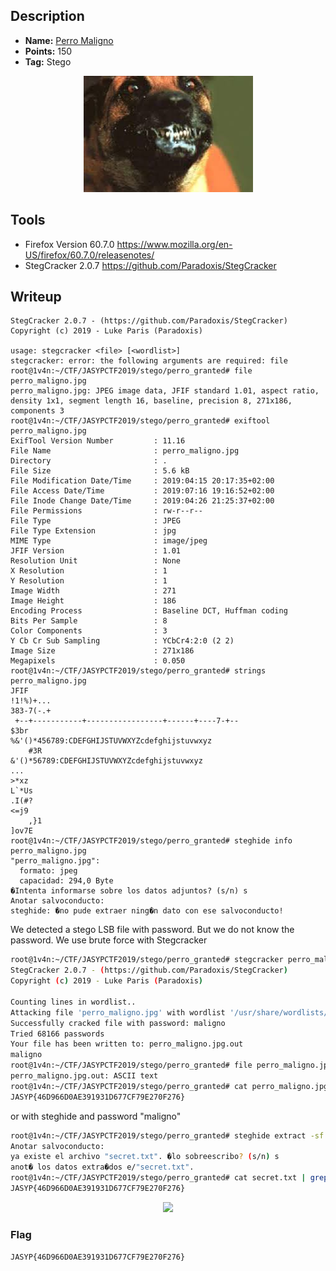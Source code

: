 ## Description
* **Name:** [Perro Maligno](https://ctf.interferencias.tech/challenges#Perro%20maligno)
* **Points:** 150
* **Tag:** Stego

<p align="center">
<img src="perro_maligno.jpg"/>
</p>

## Tools
* Firefox Version 60.7.0 https://www.mozilla.org/en-US/firefox/60.7.0/releasenotes/
* StegCracker 2.0.7 https://github.com/Paradoxis/StegCracker

## Writeup
```root@1v4n:~/CTF/JASYPCTF2019/stego/perro_granted# stegcracker -V
StegCracker 2.0.7 - (https://github.com/Paradoxis/StegCracker)
Copyright (c) 2019 - Luke Paris (Paradoxis)

usage: stegcracker <file> [<wordlist>]
stegcracker: error: the following arguments are required: file
root@1v4n:~/CTF/JASYPCTF2019/stego/perro_granted# file perro_maligno.jpg
perro_maligno.jpg: JPEG image data, JFIF standard 1.01, aspect ratio, density 1x1, segment length 16, baseline, precision 8, 271x186, components 3
root@1v4n:~/CTF/JASYPCTF2019/stego/perro_granted# exiftool perro_maligno.jpg
ExifTool Version Number         : 11.16
File Name                       : perro_maligno.jpg
Directory                       : .
File Size                       : 5.6 kB
File Modification Date/Time     : 2019:04:15 20:17:35+02:00
File Access Date/Time           : 2019:07:16 19:16:52+02:00
File Inode Change Date/Time     : 2019:04:26 21:25:37+02:00
File Permissions                : rw-r--r--
File Type                       : JPEG
File Type Extension             : jpg
MIME Type                       : image/jpeg
JFIF Version                    : 1.01
Resolution Unit                 : None
X Resolution                    : 1
Y Resolution                    : 1
Image Width                     : 271
Image Height                    : 186
Encoding Process                : Baseline DCT, Huffman coding
Bits Per Sample                 : 8
Color Components                : 3
Y Cb Cr Sub Sampling            : YCbCr4:2:0 (2 2)
Image Size                      : 271x186
Megapixels                      : 0.050
root@1v4n:~/CTF/JASYPCTF2019/stego/perro_granted# strings perro_maligno.jpg
JFIF
!1!%)+...
383-7(-.+
 +--+-----------+-----------------+------+----7-+--
$3br
%&'()*456789:CDEFGHIJSTUVWXYZcdefghijstuvwxyz
	#3R
&'()*56789:CDEFGHIJSTUVWXYZcdefghijstuvwxyz
...
>*xz
L`*Us
.I(#?
<=j9
	,}1
]ov7E
root@1v4n:~/CTF/JASYPCTF2019/stego/perro_granted# steghide info perro_maligno.jpg
"perro_maligno.jpg":
  formato: jpeg
  capacidad: 294,0 Byte
�Intenta informarse sobre los datos adjuntos? (s/n) s
Anotar salvoconducto:
steghide: �no pude extraer ning�n dato con ese salvoconducto!
```

We detected a stego LSB file with password. But we do not know the password. We use brute force with Stegcracker

```bash
root@1v4n:~/CTF/JASYPCTF2019/stego/perro_granted# stegcracker perro_maligno.jpg /usr/share/wordlists/rockyou.txt
StegCracker 2.0.7 - (https://github.com/Paradoxis/StegCracker)
Copyright (c) 2019 - Luke Paris (Paradoxis)

Counting lines in wordlist..
Attacking file 'perro_maligno.jpg' with wordlist '/usr/share/wordlists/rockyou.txt'..
Successfully cracked file with password: maligno
Tried 68166 passwords
Your file has been written to: perro_maligno.jpg.out
maligno
root@1v4n:~/CTF/JASYPCTF2019/stego/perro_granted# file perro_maligno.jpg.out
perro_maligno.jpg.out: ASCII text
root@1v4n:~/CTF/JASYPCTF2019/stego/perro_granted# cat perro_maligno.jpg.out | grep "JASYP{.*"
JASYP{46D966D0AE391931D677CF79E270F276}
```
or with steghide and password "maligno"

```bash
root@1v4n:~/CTF/JASYPCTF2019/stego/perro_granted# steghide extract -sf perro_maligno.jpg
Anotar salvoconducto:
ya existe el archivo "secret.txt". �lo sobreescribo? (s/n) s
anot� los datos extra�dos e/"secret.txt".
root@1v4n:~/CTF/JASYPCTF2019/stego/perro_granted# cat secret.txt | grep "JASYP{.*"
JASYP{46D966D0AE391931D677CF79E270F276}
````
<p align="center">
<img src="perro_maligno.png"/>
</p>

### Flag

`JASYP{46D966D0AE391931D677CF79E270F276}`
